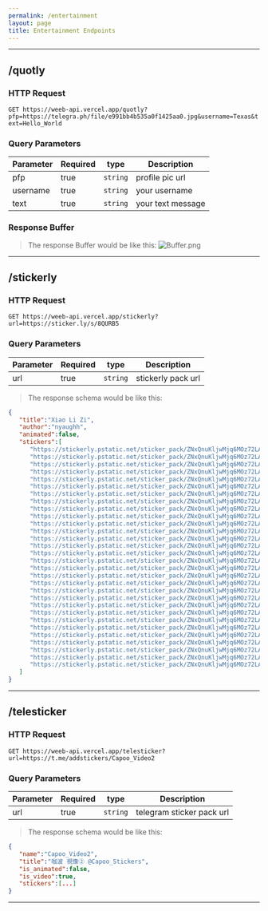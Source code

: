 ```yaml
---
permalink: /entertainment
layout: page
title: Entertainment Endpoints
---
```


---
## /quotly 
### HTTP Request
`GET https://weeb-api.vercel.app/quotly?pfp=https://telegra.ph/file/e991bb4b535a0f1425aa0.jpg&username=Texas&text=Hello_World`

### Query Parameters

| Parameter | Required |   type   | Description | 
|    ---    |    ---   |   ---    |     ---     |
| pfp       | true     | `string` | profile pic url |
| username  | true     | `string` | your username |
| text      | true     | `string` | your text message | 

### Response Buffer
> The response Buffer would be like this:
![Buffer.png](https://telegra.ph/file/ceff40e9d9d0c3f8c3a50.png)
---

## /stickerly
### HTTP Request
`GET https://weeb-api.vercel.app/stickerly?url=https://sticker.ly/s/8QURB5`

### Query Parameters

| Parameter | Required |   type   | Description | 
|    ---    |    ---   |   ---    |     ---     |
| url       | true     | `string` | stickerly pack url |

> The response schema would be like this:

```json
{
   "title":"Xiao Li Zi",
   "author":"nyaughh",
   "animated":false,
   "stickers":[
      "https://stickerly.pstatic.net/sticker_pack/ZNxQnuKljwMjq6MOz72LA/8QURB5/45/1679183512308.png",
      "https://stickerly.pstatic.net/sticker_pack/ZNxQnuKljwMjq6MOz72LA/8QURB5/45/1679183513727.png",
      "https://stickerly.pstatic.net/sticker_pack/ZNxQnuKljwMjq6MOz72LA/8QURB5/45/1679183514481.png",
      "https://stickerly.pstatic.net/sticker_pack/ZNxQnuKljwMjq6MOz72LA/8QURB5/45/1679183515308.png",
      "https://stickerly.pstatic.net/sticker_pack/ZNxQnuKljwMjq6MOz72LA/8QURB5/45/1679183516554.png",
      "https://stickerly.pstatic.net/sticker_pack/ZNxQnuKljwMjq6MOz72LA/8QURB5/45/1679183517282.png",
      "https://stickerly.pstatic.net/sticker_pack/ZNxQnuKljwMjq6MOz72LA/8QURB5/45/1679183517989.png",
      "https://stickerly.pstatic.net/sticker_pack/ZNxQnuKljwMjq6MOz72LA/8QURB5/45/1679183518780.png",
      "https://stickerly.pstatic.net/sticker_pack/ZNxQnuKljwMjq6MOz72LA/8QURB5/45/1679183520259.png",
      "https://stickerly.pstatic.net/sticker_pack/ZNxQnuKljwMjq6MOz72LA/8QURB5/45/1886130073.png",
      "https://stickerly.pstatic.net/sticker_pack/ZNxQnuKljwMjq6MOz72LA/8QURB5/45/1887832010.png",
      "https://stickerly.pstatic.net/sticker_pack/ZNxQnuKljwMjq6MOz72LA/8QURB5/45/-1611182082.png",
      "https://stickerly.pstatic.net/sticker_pack/ZNxQnuKljwMjq6MOz72LA/8QURB5/45/1681750409570.png",
      "https://stickerly.pstatic.net/sticker_pack/ZNxQnuKljwMjq6MOz72LA/8QURB5/45/1681750410891.png",
      "https://stickerly.pstatic.net/sticker_pack/ZNxQnuKljwMjq6MOz72LA/8QURB5/45/1681750411504.png",
      "https://stickerly.pstatic.net/sticker_pack/ZNxQnuKljwMjq6MOz72LA/8QURB5/45/1681750412260.png",
      "https://stickerly.pstatic.net/sticker_pack/ZNxQnuKljwMjq6MOz72LA/8QURB5/45/1681750413060.png",
      "https://stickerly.pstatic.net/sticker_pack/ZNxQnuKljwMjq6MOz72LA/8QURB5/45/1681750413736.png",
      "https://stickerly.pstatic.net/sticker_pack/ZNxQnuKljwMjq6MOz72LA/8QURB5/45/1681750414644.png",
      "https://stickerly.pstatic.net/sticker_pack/ZNxQnuKljwMjq6MOz72LA/8QURB5/45/1681750415446.png",
      "https://stickerly.pstatic.net/sticker_pack/ZNxQnuKljwMjq6MOz72LA/8QURB5/45/1681750734989.png",
      "https://stickerly.pstatic.net/sticker_pack/ZNxQnuKljwMjq6MOz72LA/8QURB5/45/1681750735484.png",
      "https://stickerly.pstatic.net/sticker_pack/ZNxQnuKljwMjq6MOz72LA/8QURB5/45/1681750735913.png",
      "https://stickerly.pstatic.net/sticker_pack/ZNxQnuKljwMjq6MOz72LA/8QURB5/45/1681751050187.png",
      "https://stickerly.pstatic.net/sticker_pack/ZNxQnuKljwMjq6MOz72LA/8QURB5/45/1681751050888.png",
      "https://stickerly.pstatic.net/sticker_pack/ZNxQnuKljwMjq6MOz72LA/8QURB5/45/1681751051616.png",
      "https://stickerly.pstatic.net/sticker_pack/ZNxQnuKljwMjq6MOz72LA/8QURB5/45/468254801.png",
      "https://stickerly.pstatic.net/sticker_pack/ZNxQnuKljwMjq6MOz72LA/8QURB5/45/527452586.png",
      "https://stickerly.pstatic.net/sticker_pack/ZNxQnuKljwMjq6MOz72LA/8QURB5/45/554076939.png",
      "https://stickerly.pstatic.net/sticker_pack/ZNxQnuKljwMjq6MOz72LA/8QURB5/45/604849415.png"
   ]
}
```
---

## /telesticker
### HTTP Request
`GET https://weeb-api.vercel.app/telesticker?url=https://t.me/addstickers/Capoo_Video2`

### Query Parameters

| Parameter | Required |   type   | Description | 
|    ---    |    ---   |   ---    |     ---     |
| url       | true     | `string` | telegram sticker pack url |

> The response schema would be like this:

```json
{
   "name":"Capoo_Video2",
   "title":"咖波 視像② @Capoo_Stickers",
   "is_animated":false,
   "is_video":true,
   "stickers":[...]
}
```
---
